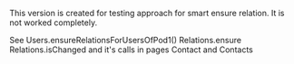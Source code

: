 This version is created for testing approach for smart ensure relation.
It is not worked completely.

See
Users.ensureRelationsForUsersOfPod1()
Relations.ensure
Relations.isChanged and it's calls in pages Contact and Contacts
